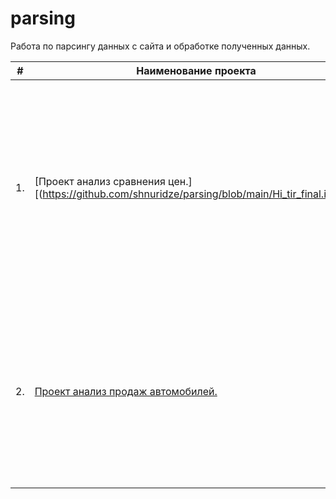 # parsing
Работа по парсингу данных с сайта и обработке полученных данных.

| #    | Наименование проекта                | Описание                                                     | Стек                                                         |
| ---- | ------------------------------------------------------------ | ------------------------------------------------------------ | ------------------------------------------------------------ |
| 1.   | [Проект анализ сравнения цен.][(https://github.com/shnuridze/parsing/blob/main/Hi_tir_final.ipynb)] | Сбор открытых данных с сайтов 2х компаний, и анализ средней цены, доли акционных товаров и среднего процента скидок, разбитых по ценовой категории, группам и брендам и вывод данныех в дашборд Tableau. | python, pandas, numpy, seaborn, matplotlib, BeautifulSoup, Requests |
| 2.   | [Проект анализ продаж автомобилей.](https://github.com/shnuridze/parsing/blob/main/klakson.ipynb) | В настоящий момент проект еще находится в работе. Сбор открытых данных с сайта продажи автомобилей Приднестровья, обработка собранных данных, прогнозирование цены продажи автомобилей  | python, pandas, numpy, scikit-learn, seaborn, matplotlib, BeautifulSoup, Requests |




